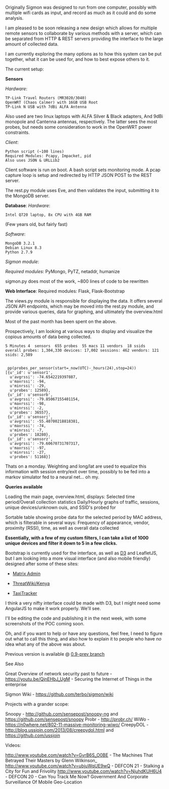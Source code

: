 Originally Sigmon was designed to run from one computer, possibly with multiple wifi cards as input, and record as much as it could and do some analysis.

I am pleased to be soon releasing a new design which allows for multiple remote sensors to collaborate by various methods with a server, which can be separated from HTTP &amp; REST servers providing the interface to the large amount of collected data.

I am currently exploring the many options as to how this system can be put together, what it can be used for, and how to best expose others to it.

The current setup:

**Sensors**

*Hardware*:

    TP-Link Travel Routers (MR3020/3040)
    OpenWRT (Chaos Calmer) with 16GB USB Root
    TP-Link N USB with 7dBi ALFA Antenna
    

Also used are two linux laptops with ALFA Silver & Black adapters,
And 9dBi monopole and Cantenna antennas, respectively. The latter
sees the most probes, but needs some consideration to work in the
OpenWRT power constraints.

*Client*:

    Python script (~100 lines)
    Required Modules: Pcapy, Impacket, pid
    Also uses JSON & URLLib2

Client software is run on boot. A bash script sets monitoring mode.
A pcap capture loop is setup and redirected by HTTP JSON POST
to the REST server. 

The rest.py module uses Eve, and then validates the input,
submitting it to the MongoDB server.

**Database**:
*Hardware*:

    Intel Q720 laptop, 8x CPU with 4GB RAM
(Few years old, but fairly fast)

*Software*:

    MongoDB 3.2.1
    Debian Linux 8.3
    Python 2.7.9
    
*Sigmon module*:

*Required modules*: PyMongo, PyTZ, netaddr, humanize

sigmon.py does most of the work, ~800 lines of code to be rewritten

**Web Interface**:
    Required modules: Flask, Flask-Bootstrap

The views.py module is responsible for displaying the data.
It offers several JSON API endpoints, which may be moved into
the rest.py module, and provide various queries, data for graphing,
and ultimately the overview.html


Most of the past month has been spent on the above.

Prospectively, I am looking at various ways to display and visualize the copious amounts of data being collected.

    5 Minutes 4  sensors  655 probes  55 macs 11 vendors  18 ssids
    overall probes: 1,304,330 devices: 17,002 sessions: 462 vendors: 121 ssids: 2,589


     pp(probes_per_sensor(start=_now(UTC)-_hours(24),stop=24))
    [{u'_id': u'sensor1',
      u'avgrssi': -74.6542219397887,
      u'maxrssi': -94,
      u'minrssi': -29,
      u'probes': 12589},
     {u'_id': u'sensorb',
      u'avgrssi': -79.85067155401154,
      u'maxrssi': -98,
      u'minrssi': -2,
      u'probes': 36557},
     {u'_id': u'sensorj',
      u'avgrssi': -55.40700218818381,
      u'maxrssi': -74,
      u'minrssi': -7,
      u'probes': 18280},
     {u'_id': u'sensorz',
      u'avgrssi': -79.60670731707317,
      u'maxrssi': -97,
      u'minrssi': -27,
      u'probes': 51168}]


Thats on a monday. Weighting and long/lat are used to equalize this information with session entry/exit over time, possibly to be fed into a markov simulator fed to a neural net... oh my.


**Queries available**

Loading the main page, overview.html, displays:
    Selected time period/Overall collection statistics
    Daily/Hourly graphs of traffic, sessions, unique devices/unknown ouis, and SSID's probed for

Sortable table showing probe data for the selected period by MAC address, which is filterable in several ways:
    Frequency of appearance, vendor, proximity (RSSI), time, as well as overall data collected


**Essentially, with a few of my custom filters, I can take a list of 1000 unique devices and filter it down to 5 in a few clicks.**


Bootstrap is currently used for the interface, as well as [D3](https://github.com/d3/d3/wiki/Gallery) and LeafletJS, but I am looking into a more visual interface (and also mobile friendly) designed after some of these sites:

* [Matrix Admin](http://themedesigner.in/demo/matrix-admin/index.html)

* [ThreatWiki/Kenya](http://vast-journey-7849.herokuapp.com/kenyavisualization)

* [TaxiTracker](http://chriswhong.com/open-data/taxi-techblog-2-leaflet-d3-and-other-frontend-fun/)

I think a very nifty interface could be made with D3, but I might need some AngularJS to make it work properly. We'll see.

I'll be editing the code and publishing it in the next week, with some screenshots of the POC coming soon.

Oh, and if you want to help or have any questions, feel free, I need to figure out what to call this thing, and also how to explain it to people who have *no* idea what any of the above was about.

Previous version is available @ [0.9-prev branch](https://github.com/terbo/sigmon/tree/2.9-prev) 


See Also


Great Overview of network security past to future -
https://youtu.be/QjnEHbJ_UgM - Securing the Internet of Things in the enterprise


Sigmon Wiki - https://github.com/terbo/sigmon/wiki

Projects with a grander scope:

Snoopy - http://github.com/sensepost/snoopy-ng and https://github.com/sensepost/snoopy
Probr - http://probr.ch/
WiWo - https://n0where.net/802-11-massive-monitoring-wiwo/
CreepyDOL - http://blog.ussjoin.com/2013/08/creepydol.html and https://github.com/ussjoin



Videos:

http://www.youtube.com/watch?v=GvrB6S_O0BE - The Machines That Betrayed Their Masters by Glenn Wilkinson_
http://www.youtube.com/watch?v=ubjuWqUE9wQ - DEFCON 21 - Stalking a City for Fun and Frivolity
http://www.youtube.com/watch?v=NjuhdKUH6U4 - DEFCON 20 - Can You Track Me Now? Government And Corporate Surveillance Of Mobile Geo-Location




